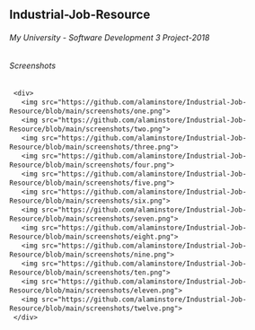 ## Industrial-Job-Resource
###### My University - Software Development 3 Project-2018


###### Screenshots

     <div>
       <img src="https://github.com/alaminstore/Industrial-Job-Resource/blob/main/screenshots/one.png">
       <img src="https://github.com/alaminstore/Industrial-Job-Resource/blob/main/screenshots/two.png">
       <img src="https://github.com/alaminstore/Industrial-Job-Resource/blob/main/screenshots/three.png">
       <img src="https://github.com/alaminstore/Industrial-Job-Resource/blob/main/screenshots/four.png">
       <img src="https://github.com/alaminstore/Industrial-Job-Resource/blob/main/screenshots/five.png">
       <img src="https://github.com/alaminstore/Industrial-Job-Resource/blob/main/screenshots/six.png">
       <img src="https://github.com/alaminstore/Industrial-Job-Resource/blob/main/screenshots/seven.png">
       <img src="https://github.com/alaminstore/Industrial-Job-Resource/blob/main/screenshots/eight.png">
       <img src="https://github.com/alaminstore/Industrial-Job-Resource/blob/main/screenshots/nine.png">
       <img src="https://github.com/alaminstore/Industrial-Job-Resource/blob/main/screenshots/ten.png">
       <img src="https://github.com/alaminstore/Industrial-Job-Resource/blob/main/screenshots/eleven.png">
       <img src="https://github.com/alaminstore/Industrial-Job-Resource/blob/main/screenshots/twelve.png">
     </div>

